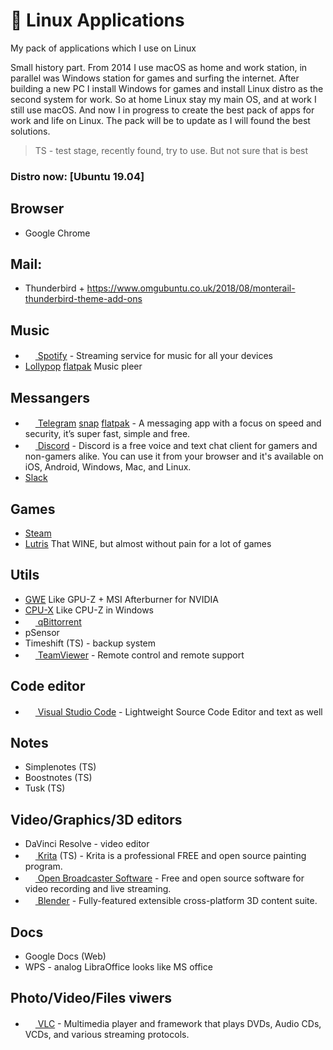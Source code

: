 # 🐧 Linux Applications
My pack of applications which I use on Linux

Small history part. From 2014 I use macOS as home and work station, in parallel was Windows station for games and surfing the internet. After building a new PC I install Windows for games and install Linux distro as the second system for work. So at home Linux stay my main OS, and at work I still use macOS. And now I in progress to create the best pack of apps for work and life on Linux. The pack will be to update as I will found the best solutions.

> TS - test stage, recently found, try to use. But not sure that is best 

### Distro now: [Ubuntu 19.04]

## Browser 
- Google Chrome

## Mail:
- Thunderbird + https://www.omgubuntu.co.uk/2018/08/monterail-thunderbird-theme-add-ons

## Music
- [<img src="https://www.spotify.com/favicon.ico" height="16" /> Spotify](https://www.spotify.com) - Streaming service for music for all your devices
- [Lollypop](https://gitlab.gnome.org/World/lollypop) [flatpak](https://flathub.org/apps/details/org.gnome.Lollypop) Music pleer

## Messangers
- [<img src="https://desktop.telegram.org/img/td_favicon.ico" width="16" height="16" /> Telegram](https://desktop.telegram.org/)  [snap](https://snapcraft.io/telegram-desktop) [flatpak](https://flathub.org/apps/details/org.telegram.desktop) - A messaging app with a focus on speed and security, it’s super fast, simple and free.
- [<img src="https://discordapp.com/assets/07dca80a102d4149e9736d4b162cff6f.ico" width="16" height="16" /> Discord](https://discordapp.com) - Discord is a free voice and text chat client for gamers and non-gamers alike. You can use it from your browser and it's available on iOS, Android, Windows, Mac, and Linux.
- [Slack](https://slack.com)

## Games
- [Steam](https://store.steampowered.com/)
- [Lutris](https://lutris.net/) That WINE, but almost without pain for a lot of games

## Utils
- [GWE](https://gitlab.com/leinardi/gwe) Like GPU-Z + MSI Afterburner for NVIDIA
- [CPU-X](https://x0rg.github.io/CPU-X/) Like CPU-Z in Windows
- [<img src="https://qbittorrent.org/favicon.ico" height="16" /> qBittorrent](https://qbittorrent.org/)
- pSensor
- Timeshift (TS) - backup system 
- [<img src="https://www.teamviewer.com/favicon.ico" height="16" /> TeamViewer](https://www.teamviewer.com) - Remote control and remote support

## Code editor
- [<img src="https://code.visualstudio.com/favicon.ico" height="16" /> Visual Studio Code](https://code.visualstudio.com/) - Lightweight Source Code Editor and text as well

## Notes
- Simplenotes (TS)
- Boostnotes (TS)
- Tusk (TS)

## Video/Graphics/3D editors
- DaVinci Resolve - video editor
- [<img src="https://krita.org/wp-content/themes/krita-org-theme/images/favicon.ico" height="16" /> Krita](https://krita.org/) (TS) - Krita is a professional FREE and open source painting program.
- [<img src="https://obsproject.com/favicon.ico" height="16" /> Open Broadcaster Software](https://obsproject.com/) - Free and open source software for video recording and live streaming.
- [<img src="https://www.blender.org/favicon.ico" height="16" /> Blender](https://www.blender.org/) - Fully-featured extensible cross-platform 3D content suite.

## Docs 
- Google Docs (Web)
- WPS - analog LibraOffice looks like MS office

## Photo/Video/Files viwers
- [<img src="http://images.videolan.org/images/favicon.ico" height="16" /> VLC](http://www.videolan.org/vlc/index.html) - Multimedia player and framework that plays DVDs, Audio CDs, VCDs, and various streaming protocols.

